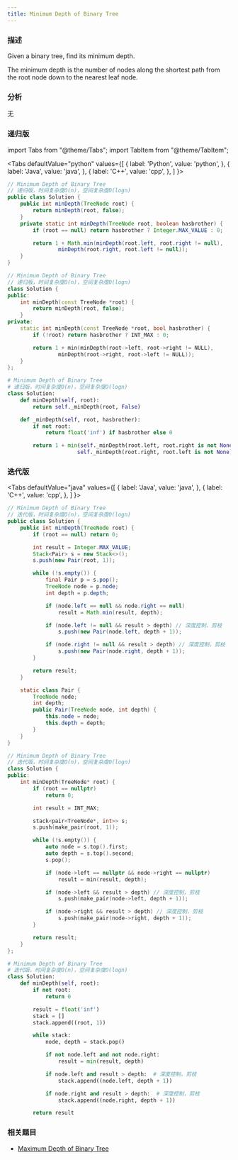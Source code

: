 ```yaml
---
title: Minimum Depth of Binary Tree
---
```


### 描述

Given a binary tree, find its minimum depth.

The minimum depth is the number of nodes along the shortest path from the root node down to the nearest leaf node.

### 分析

无

### 递归版

import Tabs from "@theme/Tabs";
import TabItem from "@theme/TabItem";

<Tabs
defaultValue="python"
values={[
{ label: 'Python', value: 'python', },
{ label: 'Java', value: 'java', },
{ label: 'C++', value: 'cpp', },
]
}>
<TabItem value="java">

```java
// Minimum Depth of Binary Tree
// 递归版，时间复杂度O(n)，空间复杂度O(logn)
public class Solution {
    public int minDepth(TreeNode root) {
        return minDepth(root, false);
    }
    private static int minDepth(TreeNode root, boolean hasbrother) {
        if (root == null) return hasbrother ? Integer.MAX_VALUE : 0;

        return 1 + Math.min(minDepth(root.left, root.right != null),
                minDepth(root.right, root.left != null));
    }
}
```

</TabItem>
<TabItem value="cpp">

```cpp
// Minimum Depth of Binary Tree
// 递归版，时间复杂度O(n)，空间复杂度O(logn)
class Solution {
public:
    int minDepth(const TreeNode *root) {
        return minDepth(root, false);
    }
private:
    static int minDepth(const TreeNode *root, bool hasbrother) {
        if (!root) return hasbrother ? INT_MAX : 0;

        return 1 + min(minDepth(root->left, root->right != NULL),
                minDepth(root->right, root->left != NULL));
    }
};
```

</TabItem>

<TabItem value="python">

```python
# Minimum Depth of Binary Tree
# 递归版，时间复杂度O(n)，空间复杂度O(logn)
class Solution:
    def minDepth(self, root):
        return self._minDepth(root, False)

    def _minDepth(self, root, hasbrother):
        if not root:
            return float('inf') if hasbrother else 0

        return 1 + min(self._minDepth(root.left, root.right is not None),
                      self._minDepth(root.right, root.left is not None))
```

</TabItem>
</Tabs>

### 迭代版

<Tabs
defaultValue="java"
values={[
{ label: 'Java', value: 'java', },
{ label: 'C++', value: 'cpp', },
]
}>
<TabItem value="java">

```java
// Minimum Depth of Binary Tree
// 迭代版，时间复杂度O(n)，空间复杂度O(logn)
public class Solution {
    public int minDepth(TreeNode root) {
        if (root == null) return 0;

        int result = Integer.MAX_VALUE;
        Stack<Pair> s = new Stack<>();
        s.push(new Pair(root, 1));

        while (!s.empty()) {
            final Pair p = s.pop();
            TreeNode node = p.node;
            int depth = p.depth;

            if (node.left == null && node.right == null)
                result = Math.min(result, depth);

            if (node.left != null && result > depth) // 深度控制，剪枝
                s.push(new Pair(node.left, depth + 1));

            if (node.right != null && result > depth) // 深度控制，剪枝
                s.push(new Pair(node.right, depth + 1));
        }

        return result;
    }

    static class Pair {
        TreeNode node;
        int depth;
        public Pair(TreeNode node, int depth) {
            this.node = node;
            this.depth = depth;
        }
    }
}
```

</TabItem>
<TabItem value="cpp">

```cpp
// Minimum Depth of Binary Tree
// 迭代版，时间复杂度O(n)，空间复杂度O(logn)
class Solution {
public:
    int minDepth(TreeNode* root) {
        if (root == nullptr)
            return 0;

        int result = INT_MAX;

        stack<pair<TreeNode*, int>> s;
        s.push(make_pair(root, 1));

        while (!s.empty()) {
            auto node = s.top().first;
            auto depth = s.top().second;
            s.pop();

            if (node->left == nullptr && node->right == nullptr)
                result = min(result, depth);

            if (node->left && result > depth) // 深度控制，剪枝
                s.push(make_pair(node->left, depth + 1));

            if (node->right && result > depth) // 深度控制，剪枝
                s.push(make_pair(node->right, depth + 1));
        }

        return result;
    }
};
```

</TabItem>

<TabItem value="python">

```python
# Minimum Depth of Binary Tree
# 迭代版，时间复杂度O(n)，空间复杂度O(logn)
class Solution:
    def minDepth(self, root):
        if not root:
            return 0

        result = float('inf')
        stack = []
        stack.append((root, 1))

        while stack:
            node, depth = stack.pop()

            if not node.left and not node.right:
                result = min(result, depth)

            if node.left and result > depth:  # 深度控制，剪枝
                stack.append((node.left, depth + 1))

            if node.right and result > depth:  # 深度控制，剪枝
                stack.append((node.right, depth + 1))

        return result
```

</TabItem>
</Tabs>

### 相关题目

- [Maximum Depth of Binary Tree](maximum-depth-of-binary-tree.md)

